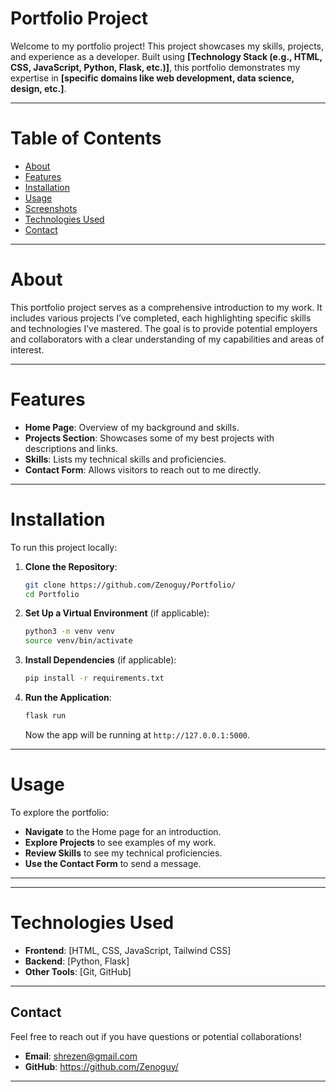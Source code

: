 

# Portfolio Project

Welcome to my portfolio project! This project showcases my skills, projects, and experience as a developer. Built using **[Technology Stack (e.g., HTML, CSS, JavaScript, Python, Flask, etc.)]**, this portfolio demonstrates my expertise in **[specific domains like web development, data science, design, etc.]**.

---

# Table of Contents

- [About](#about)
- [Features](#features)
- [Installation](#installation)
- [Usage](#usage)
- [Screenshots](#screenshots)
- [Technologies Used](#technologies-used)
- [Contact](#contact)

---

# About

This portfolio project serves as a comprehensive introduction to my work. It includes various projects I’ve completed, each highlighting specific skills and technologies I’ve mastered. The goal is to provide potential employers and collaborators with a clear understanding of my capabilities and areas of interest.

---

# Features

- **Home Page**: Overview of my background and skills.
- **Projects Section**: Showcases some of my best projects with descriptions and links.
- **Skills**: Lists my technical skills and proficiencies.
- **Contact Form**: Allows visitors to reach out to me directly.

---

# Installation

To run this project locally:

1. **Clone the Repository**:
   ```bash
   git clone https://github.com/Zenoguy/Portfolio/
   cd Portfolio
   ```

2. **Set Up a Virtual Environment** (if applicable):
   ```bash
   python3 -m venv venv
   source venv/bin/activate
   ```

3. **Install Dependencies** (if applicable):
   ```bash
   pip install -r requirements.txt
   ```

4. **Run the Application**:
   ```bash
   flask run
   ```

   Now the app will be running at `http://127.0.0.1:5000`.

---

# Usage

To explore the portfolio:

- **Navigate** to the Home page for an introduction.
- **Explore Projects** to see examples of my work.
- **Review Skills** to see my technical proficiencies.
- **Use the Contact Form** to send a message.

---


---

# Technologies Used

- **Frontend**: [HTML, CSS, JavaScript, Tailwind CSS]
- **Backend**: [Python, Flask]
- **Other Tools**: [Git, GitHub]

---

## Contact

Feel free to reach out if you have questions or potential collaborations!

- **Email**: shrezen@gmail.com
- **GitHub**: https://github.com/Zenoguy/

---
